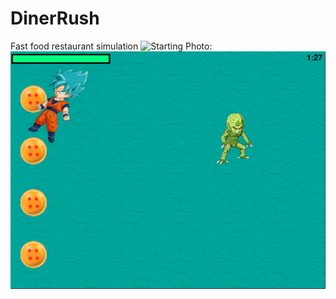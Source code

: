 # DinerRush
 Fast food restaurant simulation
![Starting Photo: ](readmeimages/defender.png)
![Gameplay Photo: ](readmeimages/defender2.png)